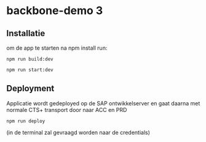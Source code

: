 # backbone-demo 3

## Installatie

om de app te starten na npm install run:

`npm run build:dev`

`npm run start:dev`

## Deployment

Applicatie wordt gedeployed op de SAP ontwikkelserver en gaat daarna met normale CTS+ transport door naar ACC en PRD

`npm run deploy`

(in de terminal zal gevraagd worden naar de credentials)



